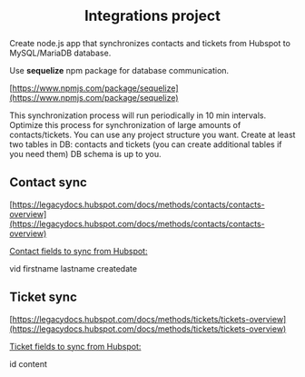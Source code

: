 <p style="text-align: center;font-weight: bold;
font-size:25px;">Integrations project</p>

Create node.js app that synchronizes contacts and tickets from Hubspot to MySQL/MariaDB database.

Use **sequelize** npm package for database communication.

[https://www.npmjs.com/package/sequelize](https://www.npmjs.com/package/sequelize)

This synchronization process will run periodically in 10 min intervals. Optimize this process for synchronization of large amounts of contacts/tickets. You can use any project structure you want. Create at least two tables in DB: contacts and tickets (you can create additional tables if you need them) DB schema is up to you.

<h2>Contact sync</h2>

[https://legacydocs.hubspot.com/docs/methods/contacts/contacts-overview](https://legacydocs.hubspot.com/docs/methods/contacts/contacts-overview)

<p style="text-decoration: underline;">Contact fields to sync from Hubspot:</p>

vid 
firstname 
lastname 
createdate

<h2>Ticket sync</h2>

[https://legacydocs.hubspot.com/docs/methods/tickets/tickets-overview](https://legacydocs.hubspot.com/docs/methods/tickets/tickets-overview)

<p style="text-decoration: underline;">Ticket fields to sync from Hubspot:</p>

id
content